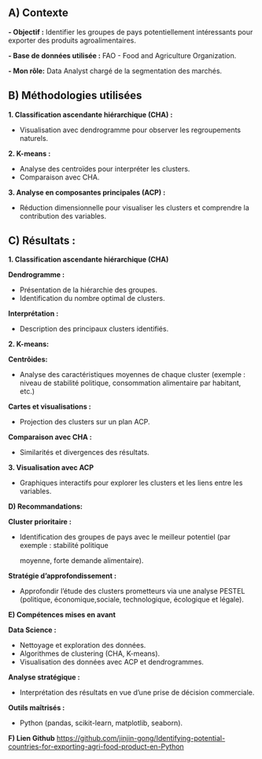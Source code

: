 ## A) Contexte

  **- Objectif :** Identifier les groupes de pays potentiellement intéressants pour exporter des produits   agroalimentaires.

  **- Base de données utilisée :** FAO - Food and Agriculture Organization.

  **- Mon rôle:** Data Analyst chargé de la segmentation des marchés.

## B) Méthodologies utilisées

**1. Classification ascendante hiérarchique (CHA) :**

- Visualisation avec dendrogramme pour observer les regroupements naturels.

**2. K-means :**

- Analyse des centroïdes pour interpréter les clusters.
- Comparaison avec CHA.

**3. Analyse en composantes principales (ACP) :**

- Réduction dimensionnelle pour visualiser les clusters et comprendre la contribution des variables.

## C) Résultats :

**1. Classification ascendante hiérarchique (CHA)**

  **Dendrogramme :**
  - Présentation de la hiérarchie des groupes.
  - Identification du nombre optimal de clusters.

  **Interprétation :**
  - Description des principaux clusters identifiés.

**2. K-means:**

  **Centrôides:**

  - Analyse des caractéristiques moyennes de chaque cluster (exemple : niveau de stabilité politique, consommation alimentaire par habitant, etc.)

  **Cartes et visualisations :**

  - Projection des clusters sur un plan ACP.

  **Comparaison avec CHA :**

  - Similarités et divergences des résultats.

**3. Visualisation avec ACP**

  - Graphiques interactifs pour explorer les clusters et les liens entre les variables.

**D) Recommandations:**

  **Cluster prioritaire :**

 - Identification des groupes de pays avec le meilleur potentiel (par exemple : stabilité politique  

   moyenne, forte demande alimentaire).

  **Stratégie d’approfondissement :**

  - Approfondir l’étude des clusters prometteurs via une analyse PESTEL (politique, économique,sociale, technologique, écologique et légale).

**E) Compétences mises en avant**

**Data Science :**
  
  - Nettoyage et exploration des données.
  - Algorithmes de clustering (CHA, K-means).
  - Visualisation des données avec ACP et dendrogrammes.
    
**Analyse stratégique :**
  - Interprétation des résultats en vue d’une prise de décision commerciale.

**Outils maîtrisés :**
  - Python (pandas, scikit-learn, matplotlib, seaborn).

**F) Lien Github**
https://github.com/jinjin-gong/Identifying-potential-countries-for-exporting-agri-food-product-en-Python
